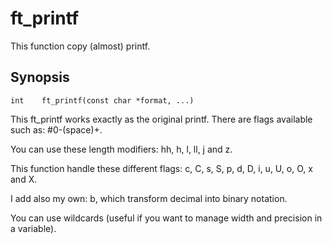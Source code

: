 # ft_printf
This function copy (almost) printf.

## Synopsis
`int	ft_printf(const char *format, ...)`

This ft_printf works exactly as the original printf. There are flags available such as: #0-(space)+.

You can use these length modifiers: hh, h, l, ll, j and z.

This function handle these different flags: c, C, s, S, p, d, D, i, u, U, o, O, x and X.

I add also my own: b, which transform decimal into binary notation.

You can use wildcards (useful if you want to manage width and precision in a variable).

